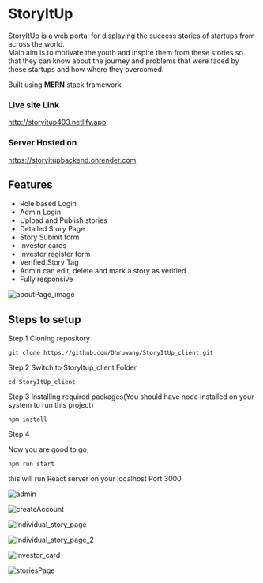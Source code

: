 # StoryItUp

StoryItUp is a web portal for displaying the success stories of startups from across the world.  
Main aim is to motivate the youth and inspire them from these stories so that they can know about the journey and problems that were faced by these startups and how where they overcomed.  

Built using **MERN** stack framework 

### Live site Link
http://storyitup403.netlify.app

### Server Hosted on 
https://storyitupbackend.onrender.com

## Features
* Role based Login 
* Admin Login
* Upload and Publish stories
* Detailed Story Page
* Story Submit form
* Investor cards
* Investor register form
* Verified Story Tag
* Admin can edit, delete and mark a story as verified
* Fully responsive

![aboutPage_image](https://user-images.githubusercontent.com/67850763/220308231-d0770be1-9513-46cd-bbde-3d7ec1c17d74.png)


## Steps to setup

Step 1
Cloning repository
```
git clone https://github.com/Dhruwang/StoryItUp_client.git
```

Step 2
Switch to StoryItup_client Folder
```
cd StoryItUp_client
```

Step 3
Installing required packages(You should have node installed on your system to run this project)
```
npm install
```

Step 4

Now you are good to go, 
```
npm run start
```
this will run React server on your localhost Port 3000

![admin](https://user-images.githubusercontent.com/67850763/220310411-b196b0db-d23a-4041-b785-40b6466f1147.png)

![createAccount](https://user-images.githubusercontent.com/67850763/220310431-d0661d03-23ef-482e-b1ee-a62617085b0b.png)

![Individual_story_page](https://user-images.githubusercontent.com/67850763/220310434-799d1cf7-b168-4fb7-bd95-6bae7981ad36.png)

![Individual_story_page_2](https://user-images.githubusercontent.com/67850763/220310441-827b44bf-b4c0-404f-82ee-407c1fc95d3a.png)

![Investor_card](https://user-images.githubusercontent.com/67850763/220310446-51519695-40f7-4fc3-96d2-44fc696145b8.png)

![storiesPage](https://user-images.githubusercontent.com/67850763/220310454-767c3d29-129e-46aa-93a5-93142e3cd4db.png)
